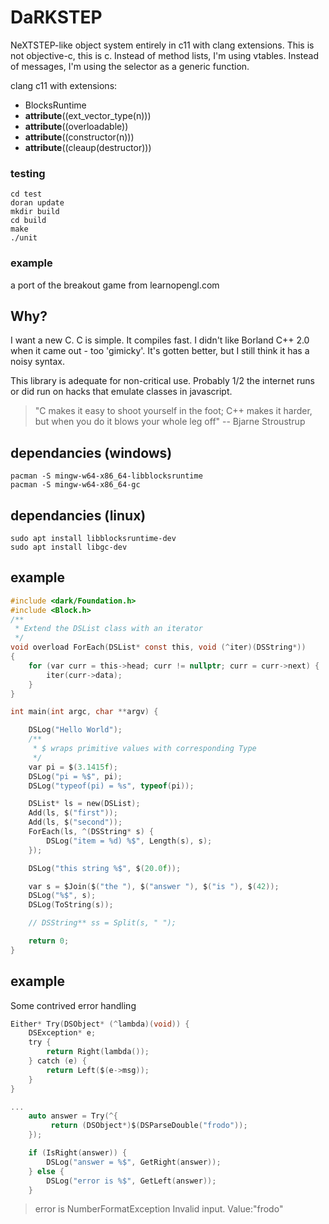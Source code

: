 # DaRKSTEP

NeXTSTEP-like object system entirely in c11 with clang extensions. This is not objective-c, this is c. Instead of method lists, I'm using vtables. Instead of messages, I'm using the selector as a generic function.

clang c11 with extensions:
* BlocksRuntime
* __attribute__((ext_vector_type(n)))
* __attribute__((overloadable))
* __attribute__((constructor(n)))
* __attribute__((cleaup(destructor)))


### testing

    cd test
    doran update
    mkdir build
    cd build
    make
    ./unit

### example
a port of the breakout game from learnopengl.com

## Why?
I want a new C. C is simple. It compiles fast. I didn't like Borland C++ 2.0 when it came out - too 'gimicky'. It's gotten better, but I still think it has a noisy syntax. 

This library is adequate for non-critical use. Probably 1/2 the internet runs or did run on hacks that emulate classes in javascript.

> "C makes it easy to shoot yourself in the foot; C++ makes it harder, but when you do it blows your whole leg off" -- Bjarne Stroustrup

## dependancies (windows)
    pacman -S mingw-w64-x86_64-libblocksruntime
    pacman -S mingw-w64-x86_64-gc

## dependancies (linux)
    sudo apt install libblocksruntime-dev
    sudo apt install libgc-dev

## example
```c
#include <dark/Foundation.h>
#include <Block.h>
/**
 * Extend the DSList class with an iterator
 */
void overload ForEach(DSList* const this, void (^iter)(DSString*))
{
    for (var curr = this->head; curr != nullptr; curr = curr->next) {
        iter(curr->data);
    }
}

int main(int argc, char **argv) {

    DSLog("Hello World");
    /**
     * $ wraps primitive values with corresponding Type
     */
    var pi = $(3.1415f);
    DSLog("pi = %$", pi);
    DSLog("typeof(pi) = %s", typeof(pi));

    DSList* ls = new(DSList);
    Add(ls, $("first"));
    Add(ls, $("second"));
    ForEach(ls, ^(DSString* s) {
        DSLog("item = %d) %$", Length(s), s);
    });

    DSLog("this string %$", $(20.0f));

    var s = $Join($("the "), $("answer "), $("is "), $(42));
    DSLog("%$", s);
    DSLog(ToString(s));

    // DSString** ss = Split(s, " ");

    return 0;
}


```

## example
Some contrived error handling

```c
Either* Try(DSObject* (^lambda)(void)) {
    DSException* e;
    try {
        return Right(lambda());
    } catch (e) {
        return Left($(e->msg));
    }
}

...
    auto answer = Try(^{
         return (DSObject*)$(DSParseDouble("frodo")); 
    });

    if (IsRight(answer)) {
        DSLog("answer = %$", GetRight(answer));
    } else {
        DSLog("error is %$", GetLeft(answer));
    }

```

> error is NumberFormatException Invalid input. Value:"frodo"